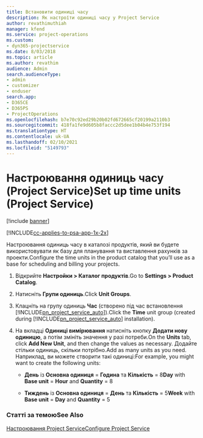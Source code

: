 ```yaml
---
title: Встановити одиниці часу
description: Як настроїти одиниці часу у Project Service
author: revathimuthiah
manager: kfend
ms.service: project-operations
ms.custom:
- dyn365-projectservice
ms.date: 8/03/2018
ms.topic: article
ms.author: revathim
audience: Admin
search.audienceType:
- admin
- customizer
- enduser
search.app:
- D365CE
- D365PS
- ProjectOperations
ms.openlocfilehash: b7e70c92ed29b20b02fd672665cf20199a2110b3
ms.sourcegitcommit: 418fa1fe9d605b8faccc2d5dee1b04b4e753f194
ms.translationtype: HT
ms.contentlocale: uk-UA
ms.lasthandoff: 02/10/2021
ms.locfileid: "5149793"
---
```

# <a name="set-up-time-units-project-service"></a><span data-ttu-id="00bbf-103">Настроювання одиниць часу (Project Service)</span><span class="sxs-lookup"><span data-stu-id="00bbf-103">Set up time units (Project Service)</span></span>

[!include [banner](../includes/psa-now-project-operations.md)]

[!INCLUDE[cc-applies-to-psa-app-1x-2x](../includes/cc-applies-to-psa-app-1x-2x.md)]

<span data-ttu-id="00bbf-104">Настроювання одиниць часу в каталозі продуктів, який ви будете використовувати як базу для планування та виставлення рахунків за проекти.</span><span class="sxs-lookup"><span data-stu-id="00bbf-104">Configure the time units in the product catalog that you’ll use as a base for scheduling and billing your projects.</span></span>  
  
1. <span data-ttu-id="00bbf-105">Відкрийте **Настройки > Каталог продуктів**.</span><span class="sxs-lookup"><span data-stu-id="00bbf-105">Go to **Settings > Product Catalog**.</span></span>  
  
2. <span data-ttu-id="00bbf-106">Натисніть **Групи одиниць**.</span><span class="sxs-lookup"><span data-stu-id="00bbf-106">Click **Unit Groups**.</span></span>  
  
3. <span data-ttu-id="00bbf-107">Клацніть на групу одиниць **Час** (створено під час встановлення [!INCLUDE[pn_project_service_auto](../includes/pn-project-service-auto.md)]).</span><span class="sxs-lookup"><span data-stu-id="00bbf-107">Click the **Time** unit group (created during [!INCLUDE[pn_project_service_auto](../includes/pn-project-service-auto.md)] installation).</span></span>  
  
4. <span data-ttu-id="00bbf-108">На вкладці **Одиниці вимірювання** натисніть кнопку **Додати нову одиницю**, а потім змініть значення у разі потреби.</span><span class="sxs-lookup"><span data-stu-id="00bbf-108">On the **Units** tab, click **Add New Unit**, and then change the values as necessary.</span></span> <span data-ttu-id="00bbf-109">Додайте стільки одиниць, скільки потрібно.</span><span class="sxs-lookup"><span data-stu-id="00bbf-109">Add as many units as you need.</span></span> <span data-ttu-id="00bbf-110">Наприклад, ви можете створити такі одиниці:</span><span class="sxs-lookup"><span data-stu-id="00bbf-110">For example, you might want to create the following units:</span></span>  
  
   - <span data-ttu-id="00bbf-111">**День** із **Основна одиниця** = **Година** та **Кількість** = 8</span><span class="sxs-lookup"><span data-stu-id="00bbf-111">**Day** with **Base unit** = **Hour** and **Quantity** = 8</span></span>  
  
   - <span data-ttu-id="00bbf-112">**Тиждень** із **Основна одиниця** = **День** та **Кількість** = 5</span><span class="sxs-lookup"><span data-stu-id="00bbf-112">**Week** with **Base unit** = **Day** and **Quantity** = 5</span></span>  
  
### <a name="see-also"></a><span data-ttu-id="00bbf-113">Статті за темою</span><span class="sxs-lookup"><span data-stu-id="00bbf-113">See Also</span></span>  
 [<span data-ttu-id="00bbf-114">Настроювання Project Service</span><span class="sxs-lookup"><span data-stu-id="00bbf-114">Configure Project Service</span></span>](../psa/configure.md)
